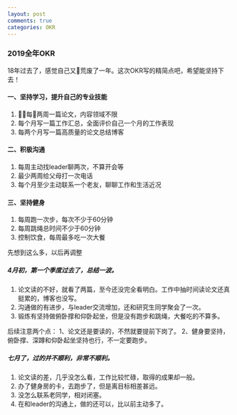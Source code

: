 ```yaml
---
layout: post
comments: true
categories: OKR
---
```


### 2019全年OKR

18年过去了，感觉自己又荒废了一年。这次OKR写的精简点吧，希望能坚持下去！
#### 一、坚持学习，提升自己的专业技能

1. 每两周一篇论文，内容领域不限
2. 每个月写一篇工作汇总，全面评价自己一个月的工作表现
3. 每两个月写一篇高质量的论文总结博客

#### 二、积极沟通

1. 每周主动找leader聊两次，不算开会等
2. 最少两周给父母打一次电话
3. 每个月至少主动联系一个老友，聊聊工作和生活近况

#### 三、坚持健身

1. 每周跑一次步，每次不少于60分钟
2. 每周跳绳总时间不少于60分钟
3. 控制饮食，每周最多吃一次大餐

先想到这么多，以后再调整


##### 4月初，第一个季度过去了，总结一波。
1. 论文读的不好，就看了两篇，至今还没完全看明白。工作中抽时间读论文还真挺累的，博客也没写。
2. 沟通做的有进步，与leader交流增加，还和研究生同学聚会了一次。
3. 锻炼有坚持做俯卧撑和仰卧起坐，但是没有跑步和跳绳，大餐吃的不算多。

后续注意两个点：
1、论文还是要读的，不然就要提前下岗了。
2、健身要坚持，俯卧撑、深蹲和仰卧起坐坚持也行，不一定要跑步。

##### 七月了，过的并不顺利，非常不顺利。
1. 论文读的差，几乎没怎么看，工作比较忙碌，取得的成果却一般。
2. 办了健身房的卡，去跑步了，但是离目标相差甚远。
3. 没怎么联系老同学，相对闭塞。
4. 在和leader的沟通上，做的还可以，比以前主动多了。
